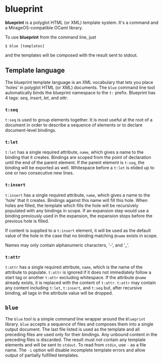 # blueprint

**blueprint** is a polyglot HTML (or XML) template system. It's a
  command and a MirageOS-compatible OCaml library.

To use **blueprint** from the command line, just

```
$ blue [templates]
```

and the templates will be composed with the result sent to stdout.

## Template language

The blueprint template language is an XML vocabulary that lets you place
'holes' in polyglot HTML (or XML) documents. The `blue` command line
tool automatically binds the blueprint namespace to the `t:`
prefix. Blueprint has 4 tags: *seq*, *insert*, *let*, and *attr*.

### `t:seq`

`t:seq` is used to group elements together. It is most useful at the
root of a document in order to describe a sequence of elements or to
declare document-level bindings.

### `t:let`

`t:let` has a single required attribute, `name`, which gives a name to
the binding that it creates. Bindings are scoped from the point of
declaration until the end of the parent element. If the parent element
is `t:seq`, the binding will be exported as well. Whitespace before a
`t:let` is elided up to one or two consecutive new lines.

### `t:insert`

`t:insert` has a single required attribute, `name`, which gives a name
to the 'hole' that it creates. Bindings against this name will fill this
hole. When holes are filled, the template which fills the hole will be
recursively populated with any bindings in scope. If an expansion step
would use a binding previously used in the expansion, the expansion
stops before the previous hole is filled.

If content is supplied to a `t:insert` element, it will be used as the
default value of the hole in the case that no binding matching `@name`
exists in scope.

Names may only contain alphanumeric characters, '-', and '_'.

### `t:attr`

`t:attr` has a single required attribute, `name`, which is the name of
the attribute to populate. `t:attr` is ignored if it does not
immediately follow a start tag or another `t:attr` excluding
whitespace. If the attribute `@name` already exists, it is replaced with
the content of `t:attr`. `t:attr` may contain any content including
`t:let`, `t:insert`, and `t:seq` but, after recursive binding, all tags
in the attribute value will be dropped.

## `blue`

The `blue` tool is a simple command line wrapper around the `Blueprint`
library. `blue` accepts a sequence of files and composes them into a
single output document. The last file listed is used as the template and
all preceding files are used only for their bindings. Any unbound content
in the preceding files is discarded. The result must not contain any
template elements and will be sent to `stdout`. To read from `stdin`,
use `-` as a file name. The `-i` option will disable incomplete template
errors and allow output of partially fulfilled templates.
